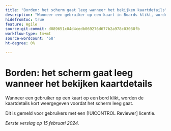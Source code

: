 ```yaml
---
title: "Borden: het scherm gaat leeg wanneer het bekijken kaartdetails"
description: "Wanneer een gebruiker op een kaart in Boards klikt, worden de kaartdetails kort weergegeven voordat het scherm leeg gaat."
hidefromtoc: true
feature: Agile
source-git-commit: d089651c04d4cedb069276d677b2a978c03038fb
workflow-type: tm+mt
source-wordcount: '68'
ht-degree: 0%

---
```



# Borden: het scherm gaat leeg wanneer het bekijken kaartdetails

Wanneer een gebruiker op een kaart op een bord klikt, worden de kaartdetails kort weergegeven voordat het scherm leeg gaat.

Dit is gemeld voor gebruikers met een [!UICONTROL Reviewer] licentie.

_Eerste verslag op 15 februari 2024._
